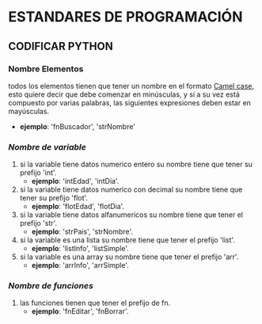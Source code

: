 # ESTANDARES DE PROGRAMACIÓN

## CODIFICAR PYTHON

### Nombre Elementos
todos los elementos tienen que tener un nombre en el formato [Camel case](https://es.wikipedia.org/wiki/Camel_case),
esto quiere decir que debe comenzar en minúsculas, y si a su vez está compuesto
por varias palabras, las siguientes expresiones deben estar en mayúsculas.

- **ejemplo**: 'fnBuscador', 'strNombre'

### *Nombre de variable*

1. si la variable tiene datos numerico entero su nombre tiene que tener su prefijo 'int'.
   -   **ejemplo**: 'intEdad', 'intDia'.
2. si la variable tiene datos numerico con decimal su nombre tiene que tener su prefijo 'flot'.
   -   **ejemplo**: 'flotEdad', 'flotDia'.
3. si la variable tiene datos alfanumericos su nombre tiene que tener el prefijo 'str'.
   -   **ejemplo**: 'strPais', 'strNombre'.
4. si la variable es una lista su nombre tiene que tener el prefijo 'list'.
   -   **ejemplo**: 'listInfo', 'listSimple'.
5. si la variable es una array su nombre tiene que tener el prefijo 'arr'.
   -   **ejemplo**: 'arrInfo', 'arrSimple'.

### *Nombre de funciones*
1. las funciones tienen que tener el prefijo de fn.
   -   **ejemplo**: 'fnEditar', 'fnBorrar'.
